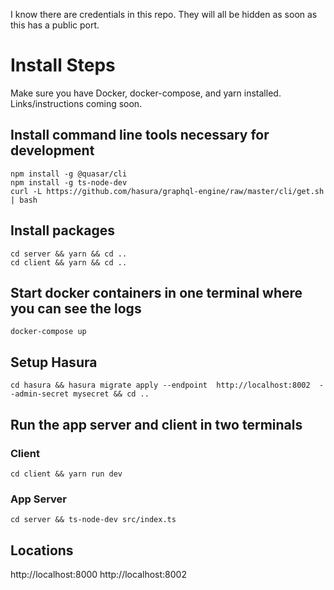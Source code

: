 I know there are credentials in this repo. They will all be hidden as soon as this has a public port.

# Install Steps

Make sure you have Docker, docker-compose, and yarn installed. Links/instructions coming soon.

## Install command line tools necessary for development
    npm install -g @quasar/cli
    npm install -g ts-node-dev
    curl -L https://github.com/hasura/graphql-engine/raw/master/cli/get.sh | bash

## Install packages
    cd server && yarn && cd ..
    cd client && yarn && cd ..

## Start docker containers in one terminal where you can see the logs
    docker-compose up

## Setup Hasura
    cd hasura && hasura migrate apply --endpoint  http://localhost:8002  --admin-secret mysecret && cd ..

## Run the app server and client in two terminals

### Client
    cd client && yarn run dev

### App Server
    cd server && ts-node-dev src/index.ts

## Locations

http://localhost:8000
http://localhost:8002
